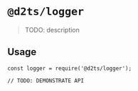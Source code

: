 # `@d2ts/logger`

> TODO: description

## Usage

```
const logger = require('@d2ts/logger');

// TODO: DEMONSTRATE API
```
